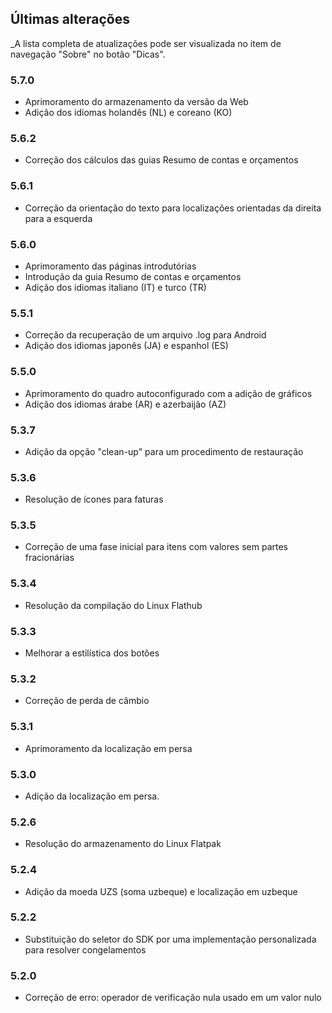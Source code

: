 ## Últimas alterações

_A lista completa de atualizações pode ser visualizada no item de navegação "Sobre" no botão "Dicas".

### 5.7.0
- Aprimoramento do armazenamento da versão da Web
- Adição dos idiomas holandês (NL) e coreano (KO)

### 5.6.2
- Correção dos cálculos das guias Resumo de contas e orçamentos

### 5.6.1
- Correção da orientação do texto para localizações orientadas da direita para a esquerda 

### 5.6.0
- Aprimoramento das páginas introdutórias
- Introdução da guia Resumo de contas e orçamentos
- Adição dos idiomas italiano (IT) e turco (TR)

### 5.5.1
- Correção da recuperação de um arquivo .log para Android
- Adição dos idiomas japonês (JA) e espanhol (ES) 

### 5.5.0
- Aprimoramento do quadro autoconfigurado com a adição de gráficos
- Adição dos idiomas árabe (AR) e azerbaijão (AZ)

### 5.3.7
- Adição da opção "clean-up" para um procedimento de restauração  

### 5.3.6
- Resolução de ícones para faturas

### 5.3.5
- Correção de uma fase inicial para itens com valores sem partes fracionárias

### 5.3.4
- Resolução da compilação do Linux Flathub

### 5.3.3
- Melhorar a estilística dos botões

### 5.3.2
- Correção de perda de câmbio

### 5.3.1
- Aprimoramento da localização em persa

### 5.3.0
- Adição da localização em persa. 

### 5.2.6
- Resolução do armazenamento do Linux Flatpak

### 5.2.4
- Adição da moeda UZS (soma uzbeque) e localização em uzbeque

### 5.2.2
- Substituição do seletor do SDK por uma implementação personalizada para resolver congelamentos

### 5.2.0
- Correção de erro: operador de verificação nula usado em um valor nulo
